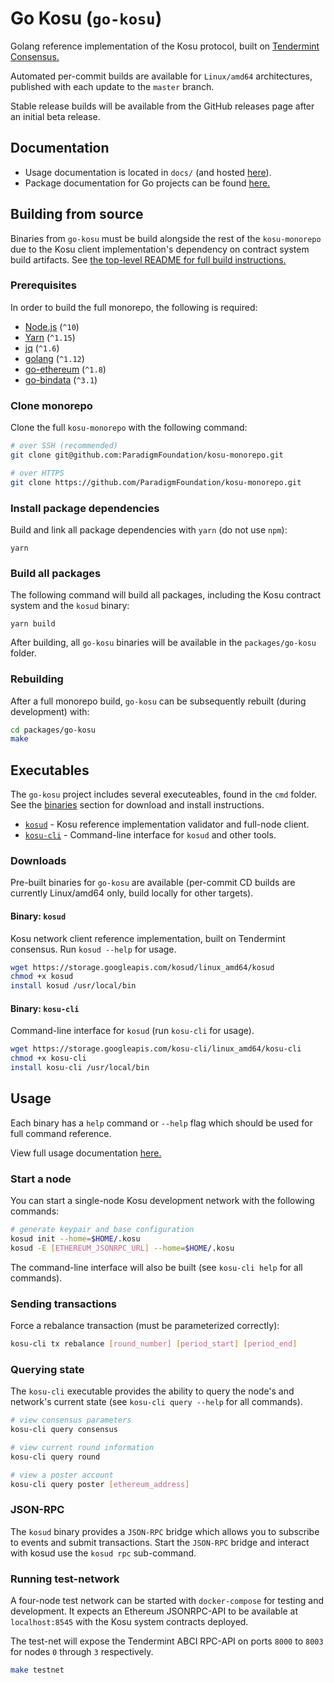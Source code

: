 # Go Kosu (`go-kosu`)

Golang reference implementation of the Kosu protocol, built on [Tendermint Consensus.](https://github.com/tendermint/tendermint)

Automated per-commit builds are available for `Linux/amd64` architectures, published with each update to the `master` branch.

Stable release builds will be available from the GitHub releases page after an initial beta release.

## Documentation

- Usage documentation is located in `docs/` (and hosted [here](https://docs.kosu.io/go-kosu)).
- Package documentation for Go projects can be found [here.](https://godoc.org/github.com/ParadigmFoundation/kosu-monorepo)

## Building from source

Binaries from `go-kosu` must be build alongside the rest of the `kosu-monorepo` due to the Kosu client implementation's dependency on contract system build artifacts. See [the top-level README for full build instructions.](https://github.com/ParadigmFoundation/kosu-monorepo/blob/master/README.md#install-instructions)

### Prerequisites

In order to build the full monorepo, the following is required:

-   [Node.js](https://nodejs.org/en/download/) (`^10`)
-   [Yarn](https://yarnpkg.com/lang/en/docs/install/#mac-stable) (`^1.15`)
-   [jq](https://stedolan.github.io/jq/download/) (`^1.6`)
-   [golang](https://golang.org/dl/) (`^1.12`)
-   [go-ethereum](https://github.com/ethereum/go-ethereum/wiki/Building-Ethereum) (`^1.8`)
-   [go-bindata](https://github.com/go-bindata/go-bindata) (`^3.1`)

### Clone monorepo

Clone the full `kosu-monorepo` with the following command:

```bash
# over SSH (recommended)
git clone git@github.com:ParadigmFoundation/kosu-monorepo.git

# over HTTPS
git clone https://github.com/ParadigmFoundation/kosu-monorepo.git
```

### Install package dependencies

Build and link all package dependencies with `yarn` (do not use `npm`):

```
yarn
```

### Build all packages

The following command will build all packages, including the Kosu contract system and the `kosud` binary:

```
yarn build
```

After building, all `go-kosu` binaries will be available in the `packages/go-kosu` folder.

### Rebuilding

After a full monorepo build, `go-kosu` can be subsequently rebuilt (during development) with:

```bash
cd packages/go-kosu
make
```

## Executables

The `go-kosu` project includes several executeables, found in the `cmd` folder. See the [binaries](#binaries) section for download and install instructions.

-   [`kosud`](#binary-kosud) - Kosu reference implementation validator and full-node client.
-   [`kosu-cli`](#binary-kosu-cli) - Command-line interface for `kosud` and other tools.

### Downloads

Pre-built binaries for `go-kosu` are available (per-commit CD builds are currently Linux/amd64 only, build locally for other targets).

#### Binary: `kosud`

Kosu network client reference implementation, built on Tendermint consensus. Run `kosud --help` for usage.

```bash
wget https://storage.googleapis.com/kosud/linux_amd64/kosud
chmod +x kosud
install kosud /usr/local/bin
```

#### Binary: `kosu-cli`

Command-line interface for `kosud` (run `kosu-cli` for usage).

```bash
wget https://storage.googleapis.com/kosu-cli/linux_amd64/kosu-cli
chmod +x kosu-cli
install kosu-cli /usr/local/bin
```

## Usage

Each binary has a `help` command or `--help` flag which should be used for full command reference.

View full usage documentation [here.](https://docs.kosu.io/go-kosu/#usage)

### Start a node

You can start a single-node Kosu development network with the following commands:

```bash
# generate keypair and base configuration
kosud init --home=$HOME/.kosu
kosud -E [ETHEREUM_JSONRPC_URL] --home=$HOME/.kosu
```

The command-line interface will also be built (see `kosu-cli help` for all commands).

### Sending transactions

Force a rebalance transaction (must be parameterized correctly):

```bash
kosu-cli tx rebalance [round_number] [period_start] [period_end]
```

### Querying state

The `kosu-cli` executable provides the ability to query the node's and network's current state (see `kosu-cli query --help` for all commands).

```bash
# view consensus parameters
kosu-cli query consensus

# view current round information
kosu-cli query round

# view a poster account
kosu-cli query poster [ethereum_address]
```

### JSON-RPC

The `kosud` binary provides a `JSON-RPC` bridge which allows you to subscribe to events and submit transactions.
Start the `JSON-RPC` bridge and interact with kosud use the `kosud rpc` sub-command.

### Running test-network

A four-node test network can be started with `docker-compose` for testing and development. It expects an Ethereum JSONRPC-API to be available at `localhost:8545` with the Kosu system contracts deployed.

The test-net will expose the Tendermint ABCI RPC-API on ports `8000` to `8003` for nodes `0` through `3` respectively.

```bash
make testnet
```
